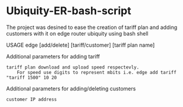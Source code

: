 # Ubiquity-ER-bash-script
The project was desined to ease the creation of tariff plan and adding customers with it on edge router ubiquity using bash shell


USAGE
edge [add/delete] [tariff/customer] [tariff plan name] 

Additional parameters for adding tariff

	tariff plan download and upload speed respectevly.
		For speed use digits to represent mbits i.e. edge add tariff "tariff 1500" 10 20

Additional parameters for adding/deleting customers

	customer IP address
